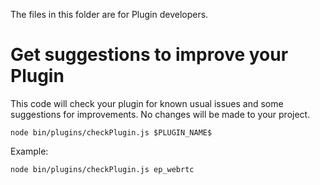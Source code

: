 The files in this folder are for Plugin developers.

# Get suggestions to improve your Plugin

This code will check your plugin for known usual issues and some suggestions for improvements.  No changes will be made to your project.

```
node bin/plugins/checkPlugin.js $PLUGIN_NAME$
```

Example:
```
node bin/plugins/checkPlugin.js ep_webrtc
```
